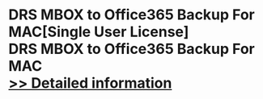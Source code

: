 # DRS MBOX to Office365 Backup For MAC[Single User License]<br />DRS MBOX to Office365 Backup For MAC<br />[>> Detailed information](https://secure.shareit.com/shareit/product.html?productid=301004971&affiliateid=200057808)